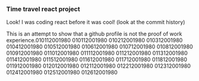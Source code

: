 ### Time travel react project

Look! I was coding react before it was cool! (look at the commit history)

This is an attempt to show that a github profile is not the proof of work experience.010112001980
010112001980
010212001980
010312001980
010412001980
010512001980
010612001980
010712001980
010812001980
010912001980
011012001980
011112001980
011212001980
011312001980
011412001980
011512001980
011612001980
011712001980
011812001980
011912001980
012012001980
012112001980
012212001980
012312001980
012412001980
012512001980
012612001980
